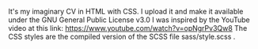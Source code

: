 It's my imaginary CV in HTML with CSS.
I upload it and make it available under the GNU General Public License v3.0
I was inspired by the YouTube video at this link: https://www.youtube.com/watch?v=opNgrPv3Qw8
The CSS styles are the compiled version of the SCSS file sass/style.scss .
